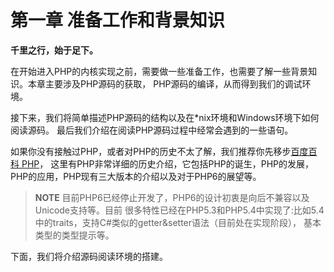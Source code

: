# 第一章 准备工作和背景知识

**千里之行，始于足下。**

在开始进入PHP的内核实现之前，需要做一些准备工作，也需要了解一些背景知识。本章主要涉及PHP源码的获取，
PHP源码的编译，从而得到我们的调试环境。

接下来，我们将简单描述PHP源码的结构以及在\*nix环境和Windows环境下如何阅读源码。
最后我们介绍在阅读PHP源码过程中经常会遇到的一些语句。

如果你没有接触过PHP，或者对PHP的历史不太了解，我们推荐你先移步[百度百科 PHP](http://baike.baidu.com/view/99.htm)，
这里有PHP非常详细的历史介绍，它包括PHP的诞生，PHP的发展，PHP的应用，PHP现有三大版本的介绍以及对于PHP6的展望等。

>**NOTE**
>目前PHP6已经停止开发了，PHP6的设计初衷是向后不兼容以及Unicode支持等。目前
>很多特性已经在PHP5.3和PHP5.4中实现了:比如5.4中的traits，支持C#类似的getter&setter语法（目前处在实现阶段），
>基本类型的类型提示等。

下面，我们将介绍源码阅读环境的搭建。
